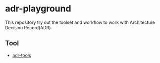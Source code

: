 # adr-playground

This repository try out the toolset and workflow to work with Architecture Decision Record(ADR).

## Tool

- [adr-tools](https://github.com/npryce/adr-tools)
